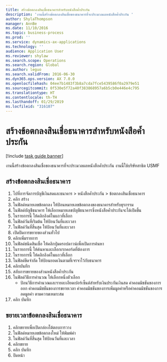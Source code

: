 ```yaml
---
title: สร้างข้อตกลงสินเชื่อธนาคารสำหรับหนังสือค้ำประกัน
description: 'งานนี้สร้างข้อตกลงสินเชื่อของธนาคารที่จะประมวลผลหนังสือค้ำประกัน '
author: ShylaThompson
manager: AnnBe
ms.date: 11/10/2016
ms.topic: business-process
ms.prod: ''
ms.service: dynamics-ax-applications
ms.technology: ''
audience: Application User
ms.reviewer: shylaw
ms.search.scope: Operations
ms.search.region: Global
ms.author: leguo
ms.search.validFrom: 2016-06-30
ms.dyn365.ops.version: AX 7.0.0
ms.openlocfilehash: 04ee7b1483f3b8a7cda7fce5439586f0a2979e51
ms.sourcegitcommit: 0f530e5f72a40f383868957a6b5cb0e446e4c795
ms.translationtype: HT
ms.contentlocale: th-TH
ms.lasthandoff: 01/29/2019
ms.locfileid: "316107"
---
```

# <a name="create-a-bank-facility-agreement-for-the-letter-of-guarantee"></a>สร้างข้อตกลงสินเชื่อธนาคารสำหรับหนังสือค้ำประกัน

[!include [task guide banner](../../includes/task-guide-banner.md)]

งานนี้สร้างข้อตกลงสินเชื่อของธนาคารที่จะประมวลผลหนังสือค้ำประกัน  งานนี้ใช้บริษัทสาธิต USMF  


## <a name="create-bank-facility-agreement"></a>สร้างข้อตกลงสินเชื่อธนาคาร
1. ไปที่การจัดการบัญชีเงินสดและธนาคาร > หนังสือค้ำประกัน > ข้อตกลงสินเชื่อธนาคาร
2. คลิก สร้าง
3. ในฟิลด์หมายเลขข้อตกลง ให้ป้อนหมายเลขข้อตกลงของธนาคารสำหรับธุรกรรม
4. ในฟิลด์บัญชีธนาคาร ให้เลือกหมายเลขบัญชีธนาคารซึ่งหนังสือค้ำประกันจะได้เปิดขึ้น 
5. ในรายการนี้ ให้คลิกลิงค์ในแถวที่เลือก
6. ในฟิลด์วันที่เริมต้น ให้ป้อนวันที่และเวลา
7. ในฟิลด์วันที่สิ้นสุด ให้ป้อนวันที่และเวลา
8. เปิดปิดการขยายของส่วนทั่วไป
9. คลิกเพิ่มรายการ
10. ในฟิลด์ชนิดสินเชื่อ ให้คลิกปุ่มดรอปดาวน์เพื่อเปิดการค้นหา
11. ในรายการนี้ ให้ค้นหาและเลือกเรกคอร์ดที่ต้องการ
12. ในรายการนี้ ให้คลิกลิงค์ในแถวที่เลือก
13. ในฟิลด์ขีดจำกัด ให้ป้อนยอดเงินตามที่เจรจาไว้กับธนาคาร
14. คลิกบันทึก
15. สลับการขยายของส่วนหนังสือค้ำประกัน
16. ในฟิลด์วิธีการคำนวณ ให้เลือกหนึ่งตัวเลือก
    * ป้อนวิธีการคำนวณและรายละเอียดเปอร์เซ็นต์สำหรับเงินประกันเงินสด ค่าคอมมิชชันของการออก ค่าคอมมิชชันของการขยายเวลา ค่าคอมมิชชันของการเพิ่มมูลค่าหรือค่าคอมมิชชันของการลดมูลค่า ตามความเหมาะสม   
17. คลิก บันทึก

## <a name="extend-bank-facility-agreement"></a>ขยายเวลาข้อตกลงสินเชื่อธนาคาร
1. คลิกขยายเพื่อเปิดกล่องโต้ตอบการวาง
2. ในฟิลด์หมายเลขข้อตกลงใหม่ ให้พิมพ์ค่า
3. ในฟิลด์วันที่สิ้นสุด ให้ป้อนวันที่และเวลา
4. คลิกขยาย
5. คลิก บันทึก
6. ปิดหน้า

